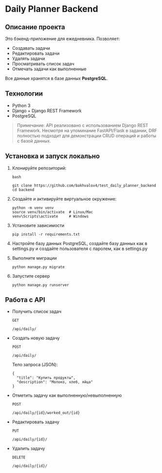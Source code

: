 # Daily Planner Backend

## **Описание проекта**
Это бэкенд-приложение для ежедневника. Позволяет:

- Создавать задачи
- Редактировать задачи
- Удалять задачи
- Просматривать список задач
- Отмечать задачи как выполненные

Все данные хранятся в базе данных **PostgreSQL**.

## **Технологии**
- Python 3  
- Django + Django REST Framework  
- PostgreSQL  

> Примечание: API реализовано с использованием Django REST Framework. Несмотря на упоминание FastAPI/Flask в задании, DRF полностью подходит для демонстрации CRUD операций и работы с базой данных.

## **Установка и запуск локально**
1. Клонируйте репозиторий:
   ```
   bash

   git clone https://github.com/bakhvalov4/test_daily_planner_backend
   cd backend
   ```

2. Создайте и активируйте виртуальное окружение:
   ```
   python -m venv venv
   source venv/bin/activate  # Linux/Mac
   venv\Scripts\activate     # Windows
   ```

3. Установите зависимости
   ```
   pip install -r requirements.txt
   ```
4. Настройте базу данных PostgreSQL, создайте базу данных как в settings.py и создайте пользователя с паролем, как в settings.py

5. Выполните миграции
   ```
   python manage.py migrate
   ```

6. Запустите сервер 
   ```
   python manage.py runserver
   ```


## **Работа с API**

- Получить список задач
   ```
   GET

   /api/daily/
   ```

- Создать новую задачу
   ```
   POST

   /api/daily/
   ```

  Тело запроса (JSON):
   ```
   {
     "title": "Купить продукты",
     "description": "Молоко, хлеб, яйца"
   }
   ```

- Отметить задачу как выполненную/невыполненную
   ```
   POST

   /api/daily/{id}/worked_out/{id}
   ```

- Редактировать задачу
   ```
   PUT

   /api/daily/{id}/
   ```
- Удалить задачу
   ```
   DELETE

   /api/daily/{id}/
   ```